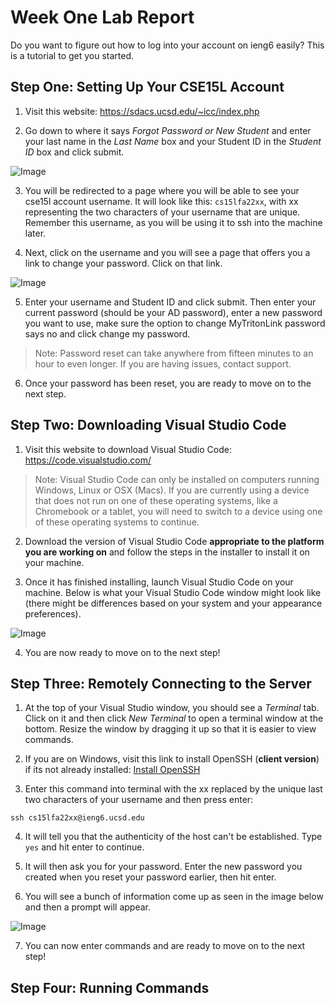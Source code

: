 # Week One Lab Report

Do you want to figure out how to log into your account on ieng6 easily? This is a tutorial to get you started.

## Step One: Setting Up Your CSE15L Account
1. Visit this website: https://sdacs.ucsd.edu/~icc/index.php

2. Go down to where it says *Forgot Password or New Student* and enter your last name in the *Last Name* box and your Student ID in the *Student ID* box and click submit.

![Image](https://daphysikist.github.io/cse15l-lab-reports/week-1-lab/accessingreset.png)

3. You will be redirected to a page where you will be able to see your cse15l account username. It will look like this: `cs15lfa22xx`, with xx representing the two characters of your username that are unique. Remember this username, as you will be using it to ssh into the machine later.

4. Next, click on the username and you will see a page that offers you a link to change your password. Click on that link.

![Image](https://daphysikist.github.io/cse15l-lab-reports/week-1-lab/resetpassword.png)

5. Enter your username and Student ID and click submit. Then enter your current password (should be your AD password), enter a new password you want to use, make sure the option to change MyTritonLink password says no and click change my password.

> Note: Password reset can take anywhere from fifteen minutes to an hour to even longer. If you are having issues, contact support.

6. Once your password has been reset, you are ready to move on to the next step.

## Step Two: Downloading Visual Studio Code
1. Visit this website to download Visual Studio Code: https://code.visualstudio.com/

>Note: Visual Studio Code can only be installed on computers running Windows, Linux or OSX (Macs). If you are currently using a device that does not run on one of these operating systems, like a Chromebook or a tablet, you will need to switch to a device using one of these operating systems to continue.

2. Download the version of Visual Studio Code **appropriate to the platform you are working on** and follow the steps in the installer to install it on your machine.

3. Once it has finished installing, launch Visual Studio Code on your machine. Below is what your Visual Studio Code window might look like (there might be differences based on your system and your appearance preferences).

![Image](https://daphysikist.github.io/cse15l-lab-reports/week-1-lab/vscodeopen.png)

4. You are now ready to move on to the next step!

## Step Three: Remotely Connecting to the Server
1. At the top of your Visual Studio window, you should see a *Terminal* tab. Click on it and then click *New Terminal* to open a terminal window at the bottom. Resize the window by dragging it up so that it is easier to view commands.

2. If you are on Windows, visit this link to install OpenSSH (**client version**) if its not already installed: [Install OpenSSH](https://docs.microsoft.com/en-us/windows-server/administration/openssh/openssh_install_firstuse)

3. Enter this command into terminal with the xx replaced by the unique last two characters of your username and then press enter:
```
ssh cs15lfa22xx@ieng6.ucsd.edu
```

4. It will tell you that the authenticity of the host can't be established. Type `yes` and hit enter to continue.

5. It will then ask you for your password. Enter the new password you created when you reset your password earlier, then hit enter.

6. You will see a bunch of information come up as seen in the image below and then a prompt will appear.

![Image](https://daphysikist.github.io/cse15l-lab-reports/week-1-lab/sshsuccess.png)

7. You can now enter commands and are ready to move on to the next step!

## Step Four: Running Commands